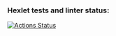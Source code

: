 ### Hexlet tests and linter status:
[![Actions Status](https://github.com/shkrobadasha/frontend-project-46/actions/workflows/hexlet-check.yml/badge.svg)](https://github.com/shkrobadasha/frontend-project-46/actions)